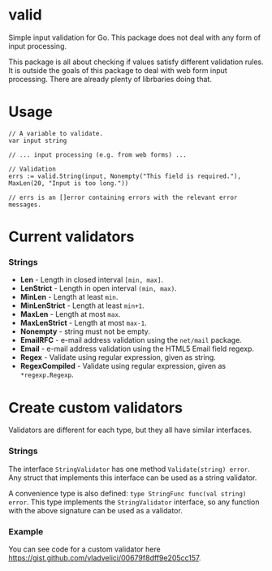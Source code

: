 valid
=====

Simple input validation for Go. This package does not deal with any form of input processing.

This package is all about checking if values satisfy different validation rules. It is outside the goals of this
package to deal with web form input processing. There are already plenty of librbaries doing that.

Usage
=====


    // A variable to validate.
    var input string

    // ... input processing (e.g. from web forms) ...

    // Validation
    errs := valid.String(input, Nonempty("This field is required."), MaxLen(20, "Input is too long."))

    // errs is an []error containing errors with the relevant error messages.


Current validators
==================

### Strings

- **Len** - Length in closed interval `[min, max]`.
- **LenStrict** - Length in open interval `(min, max)`.
- **MinLen** - Length at least `min`.
- **MinLenStrict** - Length at least `min+1`.
- **MaxLen** - Length at most `max`.
- **MaxLenStrict** - Length at most `max-1`.
- **Nonempty** - string must not be empty.
- **EmailRFC** - e-mail address validation using the `net/mail` package.
- **Email** - e-mail address validation using the HTML5 Email field regexp.
- **Regex** - Validate using regular expression, given as string.
- **RegexCompiled** - Validate using regular expression, given as `*regexp.Regexp`.

Create custom validators
========================

Validators are different for each type, but they all have similar interfaces.

### Strings

The interface `StringValidator` has one method `Validate(string) error`. Any struct that
implements this interface can be used as a string validator.

A convenience type is also defined: `type StringFunc func(val string) error`. This type implements the 
`StringValidator` interface, so any function with the above signature can be used as a validator.

### Example

You can see code for a custom validator here https://gist.github.com/vladvelici/00679f8dff9e205cc157.

